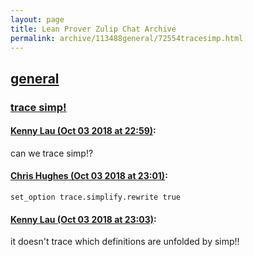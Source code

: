 ```yaml
---
layout: page
title: Lean Prover Zulip Chat Archive 
permalink: archive/113488general/72554tracesimp.html
---
```


## [general](index.html)
### [trace simp!](72554tracesimp.html)

#### [Kenny Lau (Oct 03 2018 at 22:59)](https://leanprover.zulipchat.com/#narrow/stream/113488-general/topic/trace%20simp%21/near/135133359):
can we trace simp!?

#### [Chris Hughes (Oct 03 2018 at 23:01)](https://leanprover.zulipchat.com/#narrow/stream/113488-general/topic/trace%20simp%21/near/135133481):
`set_option trace.simplify.rewrite true`

#### [Kenny Lau (Oct 03 2018 at 23:03)](https://leanprover.zulipchat.com/#narrow/stream/113488-general/topic/trace%20simp%21/near/135133580):
it doesn't trace which definitions are unfolded by simp!!

